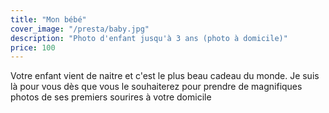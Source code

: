 ```yaml
---
title: "Mon bébé"
cover_image: "/presta/baby.jpg"
description: "Photo d'enfant jusqu'à 3 ans (photo à domicile)"
price: 100
---
```


Votre enfant vient de naitre et c'est le plus beau cadeau du monde. Je suis là pour vous dès que vous le souhaiterez pour prendre de magnifiques photos de ses premiers sourires à votre domicile
